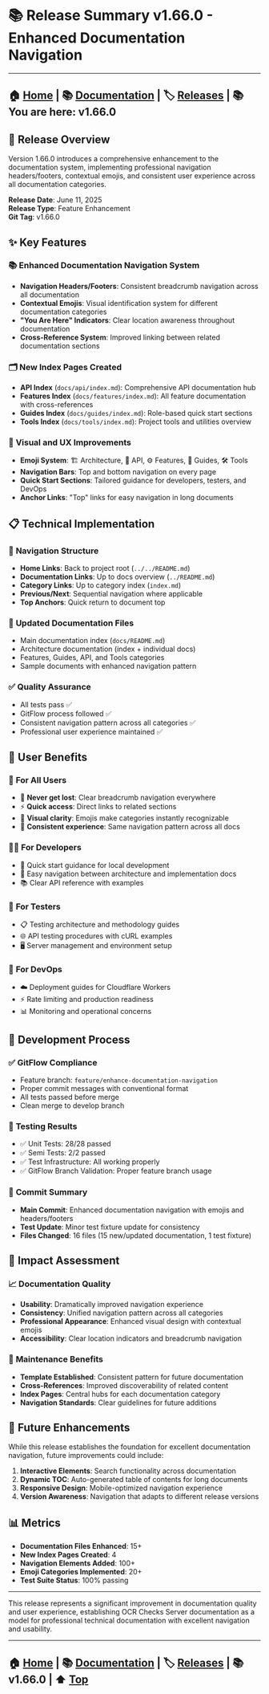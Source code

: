 # 📚 Release Summary v1.66.0 - Enhanced Documentation Navigation

---
**🏠 [Home](../../README.md)** | **📚 [Documentation](../README.md)** | **🏷️ [Releases](./)** | **📚 You are here: v1.66.0**
---

## 🌟 Release Overview

Version 1.66.0 introduces a comprehensive enhancement to the documentation system, implementing professional navigation headers/footers, contextual emojis, and consistent user experience across all documentation categories.

**Release Date**: June 11, 2025  
**Release Type**: Feature Enhancement  
**Git Tag**: v1.66.0

## ✨ Key Features

### 📚 **Enhanced Documentation Navigation System**
- **Navigation Headers/Footers**: Consistent breadcrumb navigation across all documentation
- **Contextual Emojis**: Visual identification system for different documentation categories
- **"You Are Here" Indicators**: Clear location awareness throughout documentation
- **Cross-Reference System**: Improved linking between related documentation sections

### 🗂️ **New Index Pages Created**
- **API Index** (`docs/api/index.md`): Comprehensive API documentation hub
- **Features Index** (`docs/features/index.md`): All feature documentation with cross-references  
- **Guides Index** (`docs/guides/index.md`): Role-based quick start sections
- **Tools Index** (`docs/tools/index.md`): Project tools and utilities overview

### 🎨 **Visual and UX Improvements**
- **Emoji System**: 🏗️ Architecture, 🔌 API, ⚙️ Features, 📖 Guides, 🛠️ Tools
- **Navigation Bars**: Top and bottom navigation on every page
- **Quick Start Sections**: Tailored guidance for developers, testers, and DevOps
- **Anchor Links**: "Top" links for easy navigation in long documents

## 📋 Technical Implementation

### 🔗 **Navigation Structure**
- **Home Links**: Back to project root (`../../README.md`)
- **Documentation Links**: Up to docs overview (`../README.md`)
- **Category Links**: Up to category index (`index.md`)
- **Previous/Next**: Sequential navigation where applicable
- **Top Anchors**: Quick return to document top

### 📄 **Updated Documentation Files**
- Main documentation index (`docs/README.md`)
- Architecture documentation (index + individual docs)
- Features, Guides, API, and Tools categories
- Sample documents with enhanced navigation pattern

### ✅ **Quality Assurance**
- All tests pass ✅
- GitFlow process followed ✅
- Consistent navigation pattern across all categories ✅
- Professional user experience maintained ✅

## 🚀 **User Benefits**

### 👥 **For All Users**
- 🧭 **Never get lost**: Clear breadcrumb navigation everywhere
- ⚡ **Quick access**: Direct links to related sections  
- 👀 **Visual clarity**: Emojis make categories instantly recognizable
- 📱 **Consistent experience**: Same navigation pattern across all docs

### 👨‍💻 **For Developers**
- 🏁 Quick start guidance for local development
- 🔗 Easy navigation between architecture and implementation docs
- 📚 Clear API reference with examples

### 🧪 **For Testers**  
- 📋 Testing architecture and methodology guides
- 🌐 API testing procedures with cURL examples
- 🖥️ Server management and environment setup

### 🚀 **For DevOps**
- ☁️ Deployment guides for Cloudflare Workers
- ⚡ Rate limiting and production readiness
- 📊 Monitoring and operational concerns

## 🔧 **Development Process**

### ✅ **GitFlow Compliance**
- Feature branch: `feature/enhance-documentation-navigation`
- Proper commit messages with conventional format
- All tests passed before merge
- Clean merge to develop branch

### 🧪 **Testing Results**
- ✅ Unit Tests: 28/28 passed
- ✅ Semi Tests: 2/2 passed  
- ✅ Test Infrastructure: All working properly
- ✅ GitFlow Branch Validation: Proper feature branch usage

### 📝 **Commit Summary**
- **Main Commit**: Enhanced documentation navigation with emojis and headers/footers
- **Test Update**: Minor test fixture update for consistency
- **Files Changed**: 16 files (15 new/updated documentation, 1 test fixture)

## 🎯 **Impact Assessment**

### 📈 **Documentation Quality**
- **Usability**: Dramatically improved navigation experience
- **Consistency**: Unified navigation pattern across all categories
- **Professional Appearance**: Enhanced visual design with contextual emojis
- **Accessibility**: Clear location indicators and breadcrumb navigation

### 🔄 **Maintenance Benefits**
- **Template Established**: Consistent pattern for future documentation
- **Cross-References**: Improved discoverability of related content
- **Index Pages**: Central hubs for each documentation category
- **Navigation Standards**: Clear guidelines for future additions

## 🚀 **Future Enhancements**

While this release establishes the foundation for excellent documentation navigation, future improvements could include:

1. **Interactive Elements**: Search functionality across documentation
2. **Dynamic TOC**: Auto-generated table of contents for long documents  
3. **Responsive Design**: Mobile-optimized navigation experience
4. **Version Awareness**: Navigation that adapts to different release versions

## 📊 **Metrics**

- **Documentation Files Enhanced**: 15+
- **New Index Pages Created**: 4
- **Navigation Elements Added**: 100+
- **Emoji Categories Implemented**: 20+
- **Test Suite Status**: 100% passing

---

This release represents a significant improvement in documentation quality and user experience, establishing OCR Checks Server documentation as a model for professional technical documentation with excellent navigation and usability.

---
**🏠 [Home](../../README.md)** | **📚 [Documentation](../README.md)** | **🏷️ [Releases](./)** | **📚 v1.66.0** | **⬆️ [Top](#-release-summary-v166_0---enhanced-documentation-navigation)**
---